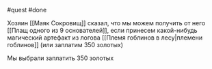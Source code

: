 #quest #done

Хозяин [[Маяк Сокровищ]] сказал, что мы можем получить от него [[Плащ одного из 9 основателей]], если принесем какой-нибудь магический артефакт из логова [[Племя гоблинов в лесу|племени гоблинов]] (или заплатим 350 золотых)

Мы выбрали заплатить 350 золотых
